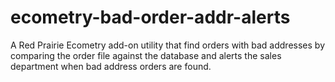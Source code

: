 # ecometry-bad-order-addr-alerts
A Red Prairie Ecometry add-on utility that find orders with bad addresses by comparing the order file against the database and alerts the sales department when bad address orders are found.
